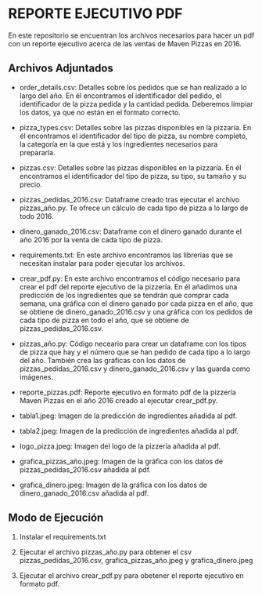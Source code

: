 # REPORTE EJECUTIVO PDF

En este repositorio se encuentran los archivos necesarios para hacer un pdf con un reporte ejecutivo acerca de las ventas de Maven Pizzas en 2016.

## Archivos Adjuntados

- order_details.csv: Detalles sobre los pedidos que se han realizado a lo largo del año. En él encontramos el identificador del pedido, el identificador de la pizza pedida y la cantidad pedida. Deberemos limpiar los datos, ya que no están en el formato correcto.

- pizza_types.csv: Detalles sobre las pizzas disponibles en la pizzaría. En él encontramos el identificador del tipo de pizza, su nombre completo, la categoría en la que está y los ingredientes necesarios para prepararla.

- pizzas.csv: Detalles sobre las pizzas disponibles en la pizzaría. En él encontramos el identificador del tipo de pizza, su tipo, su tamaño y su precio.

- pizzas_pedidas_2016.csv: Dataframe creado tras ejecutar el archivo pizzas_año.py. Te ofrece un cálculo de cada tipo de pizza a lo largo de todo 2016.

- dinero_ganado_2016.csv: Dataframe con el dinero ganado durante el año 2016 por la venta de cada tipo de pizza.

- requirements.txt: En este archivo encontramos las librerías que se necesitan instalar para poder ejecutar los archivos.

- crear_pdf.py: En este archivo encontramos el código necesario para crear el pdf del reporte ejecutivo de la pizzería. En él añadimos una predicción de los ingredientes que se tendrán que comprar cada semana, una gráfica con el dinero ganado por cada pizza en el año, que se obtiene de dinero_ganado_2016.csv y una gráfica con los pedidos de cada tipo de pizza en todo el año, que se obtiene de pizzas_pedidas_2016.csv.

- pizzas_año.py: Código neceario para crear un dataframe con los tipos de pizza que hay y el número que se han pedido de cada tipo a lo largo del año. También crea las gráficas con los datos de pizzas_pedidas_2016.csv y dinero_ganado_2016.csv y las guarda como imágenes.

- reporte_pizzas.pdf: Reporte ejecutivo en formato pdf de la pizzería Maven Pizzas en el año 2016 creado al ejecutar crear_pdf.py.

- tabla1.jpeg: Imagen de la predicción de ingredientes añadida al pdf.

- tabla2.jpeg: Imagen de la predicción de ingredientes añadida al pdf.

- logo_pizza.jpeg: Imagen del logo de la pizzería añadida al pdf.

- grafica_pizzas_año.jpeg: Imagen de la gráfica con los datos de pizzas_pedidas_2016.csv añadida al pdf.

- grafica_dinero.jpeg: Imagen de la gráfica con los datos de dinero_ganado_2016.csv añadida al pdf.

## Modo de Ejecución

1. Instalar el requirements.txt

2. Ejecutar el archivo pizzas_año.py para obtener el csv pizzas_pedidas_2016.csv, grafica_pizzas_año.jpeg y grafica_dinero.jpeg

3. Ejecutar el archivo crear_pdf.py para obetener el reporte ejecutivo en formato pdf.
